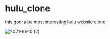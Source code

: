 # hulu_clone
this gonna be most interesting hulu website clone 

![2021-10-10 (2)](https://user-images.githubusercontent.com/83833927/136692930-30bfa796-fda1-49d3-a935-9820725592cf.png)
